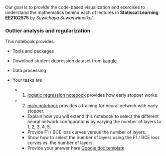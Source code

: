  Our goal is to provide the code-based visualization and exercises to understand the mathematics behind each of lectures in **Statiscal Learning EE2102575** by *Suwichaya Suwanwimolkul*.


### Outlier analysis and regularization 
   
  This notebook provides:  
  
  - Tools and packages
  - Download student depression dataset from [kaggle](https://www.kaggle.com/datasets/hopesb/student-depression-dataset) 
  - Data processing

  - Your tasks are 
    - 1. [logistic regression notebook](logistic_regression.ipynb) provides how early stopper works.    
    - 2. [main notebook](main.ipynb) provides a training for neural network with early stopper. 
        - Explain how you will extend this notebook to select the different neural network configurations by varying the number of layers to 1, 2, 3, 4, 5.     
        - Provide F1 / BCE loss curves versus the number of layers. 
        - Show how to select the number of layers using the F1 / BCE loss curves vs. the number of layers.    
        - Provide your answer here [Google doc template](https://docs.google.com/document/d/1Yd3etwo5Di_udjXMxGutus34x6QzpV8Q-hruVncHNnY/edit?usp=sharing)